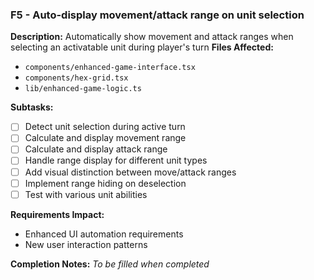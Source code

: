 ### F5 - Auto-display movement/attack range on unit selection
**Description:** Automatically show movement and attack ranges when selecting an activatable unit during player's turn
**Files Affected:**
- `components/enhanced-game-interface.tsx`
- `components/hex-grid.tsx`
- `lib/enhanced-game-logic.ts`

**Subtasks:**
- [ ] Detect unit selection during active turn
- [ ] Calculate and display movement range
- [ ] Calculate and display attack range
- [ ] Handle range display for different unit types
- [ ] Add visual distinction between move/attack ranges
- [ ] Implement range hiding on deselection
- [ ] Test with various unit abilities

**Requirements Impact:**
- Enhanced UI automation requirements
- New user interaction patterns

**Completion Notes:** _To be filled when completed_
